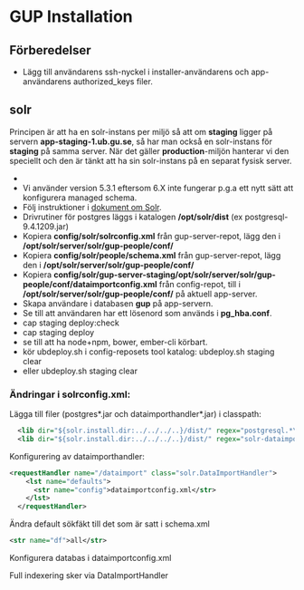 # GUP Installation

## Förberedelser

* Lägg till användarens ssh-nyckel i installer-användarens och app-användarens authorized\_keys filer.

## solr

Principen är att ha en solr-instans per miljö så att om **staging** ligger på servern
**app-staging-1.ub.gu.se**, så har man också en solr-instans för **staging**
på samma server. När det gäller **production**-miljön hanterar vi den speciellt och den är tänkt att ha
sin solr-instans på en separat fysisk server.

* 
* Vi använder version 5.3.1 eftersom 6.X inte fungerar p.g.a ett nytt sätt att konfigurera managed schema.
* Följ instruktioner i [dokument om Solr](../verktyg/solr.md).
* Drivrutiner för postgres läggs i katalogen **\/opt\/solr\/dist** \(ex postgresql-9.4.1209.jar\)
* Kopiera **config\/solr\/solrconfig.xml** från gup-server-repot, lägg den i **\/opt\/solr\/server\/solr\/gup-people\/conf\/**
* Kopiera **config\/solr\/people\/schema.xml** från gup-server-repot, lägg den i **\/opt\/solr\/server\/solr\/gup-people\/conf\/**
* Kopiera **config\/solr\/gup-server-staging\/opt\/solr\/server\/solr\/gup-people\/conf\/dataimportconfig.xml** från config-repot, till i **\/opt\/solr\/server\/solr\/gup-people\/conf\/** på aktuell app-server.
* Skapa användare i databasen **gup** på app-servern.
* Se till att användaren har ett lösenord som används i **pg\_hba.conf**.
* cap staging deploy:check
* cap staging deploy
* se till att ha node+npm, bower, ember-cli körbart.
* kör ubdeploy.sh i config-reposets tool katalog: ubdeploy.sh staging clear
* eller ubdeploy.sh staging clear

### Ändringar i solrconfig.xml:

Lägga till filer \(postgres\*.jar och dataimporthandler\*.jar\) i classpath:

```xml
  <lib dir="${solr.install.dir:../../../..}/dist/" regex="postgresql.*\.jar" />
  <lib dir="${solr.install.dir:../../../..}/dist/" regex="solr-dataimporthandler-.*\.jar" />
```

Konfigurering av dataimporthandler:

```xml
<requestHandler name="/dataimport" class="solr.DataImportHandler">
    <lst name="defaults">
      <str name="config">dataimportconfig.xml</str>
    </lst>
  </requestHandler>
```

Ändra default sökfäkt till det som är satt i schema.xml

```xml
<str name="df">all</str>
```

Konfigurera databas i dataimportconfig.xml

Full indexering sker via DataImportHandler

